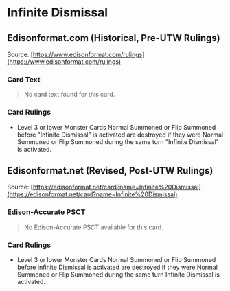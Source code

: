 # Infinite Dismissal

## Edisonformat.com (Historical, Pre-UTW Rulings)

Source: [https://www.edisonformat.com/rulings](https://www.edisonformat.com/rulings)

### Card Text

> No card text found for this card.

### Card Rulings

*   Level 3 or lower Monster Cards Normal Summoned or Flip Summoned before "Infinite Dismissal" is activated are destroyed if they were Normal Summoned or Flip Summoned during the same turn "Infinite Dismissal" is activated.

## Edisonformat.net (Revised, Post-UTW Rulings)

Source: [https://edisonformat.net/card?name=Infinite%20Dismissal](https://edisonformat.net/card?name=Infinite%20Dismissal)

### Edison-Accurate PSCT

> No Edison-Accurate PSCT available for this card.

### Card Rulings

*   Level 3 or lower Monster Cards Normal Summoned or Flip Summoned before Infinite Dismissal is activated are destroyed if they were Normal Summoned or Flip Summoned during the same turn Infinite Dismissal is activated.
            